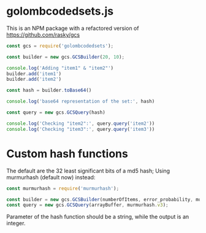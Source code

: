 # golombcodedsets.js

This is an NPM package with a refactored version of https://github.com/rasky/gcs

```javascript
const gcs = require('golombcodedsets');

const builder = new gcs.GCSBuilder(20, 10);

console.log('Adding "item1" & "item2"')
builder.add('item1')
builder.add('item2')

const hash = builder.toBase64()

console.log('base64 representation of the set:', hash)

const query = new gcs.GCSQuery(hash)

console.log('Checking "item2":', query.query('item2'))
console.log('Checking "item3":', query.query('item3'))
```

# Custom hash functions

The default are the 32 least significant bits of a md5 hash;
Using murmurhash (default now) instead:

```javascript
const murmurhash = require('murmurhash');

const builder = new gcs.GCSBuilder(numberOfItems, error_probability, murmurhash.v3);
const query = new gcs.GCSQuery(arrayBuffer, murmurhash.v3);
```

Parameter of the hash function should be a string, while the output is an integer. 
	
